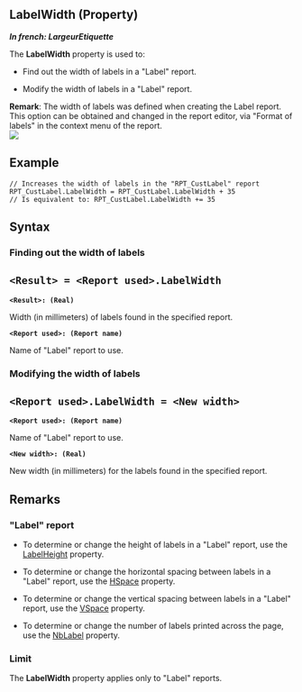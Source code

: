 


## LabelWidth (Property)

***In french: LargeurEtiquette***
	



<a name="XUse"></a>
<a name="Use"></a>
<a name="description"></a>
The **LabelWidth** property is used to:

- Find out the width of labels in a "Label" report.

- Modify the width of labels in a "Label" report.




**Remark**: The width of labels was defined when creating the Label report. This option can be obtained and changed in the report editor, via "Format of labels" in the context menu of the report.<br>![](https://doc.pcsoft.fr/en-US/images/image.awp?langid=3&name=Largeuretiquette.gif)



<a name="Example1"></a>
<a name="sample_code"></a>

## Example


```wl
// Increases the width of labels in the "RPT_CustLabel" report
RPT_CustLabel.LabelWidth = RPT_CustLabel.LabelWidth + 35
// Is equivalent to: RPT_CustLabel.LabelWidth += 35
```

<a name="XSYNTAX"></a>
<a name="SYNTAX1"></a>

## Syntax

### Finding out the width of labels

`<Result> = <Report used>.LabelWidth`
---

**`<Result>: (Real)`**

Width (in millimeters) of labels found in the specified report.

**`<Report used>: (Report name)`**

Name of "Label" report to use.  


<a name="SYNTAX2"></a>

### Modifying the width of labels

`<Report used>.LabelWidth = <New width>`
---

**`<Report used>: (Report name)`**

Name of "Label" report to use.

**`<New width>: (Real)`**

New width (in millimeters) for the labels found in the specified report.  



<a name="NOTE0"></a>
<a name="NOTE0_1"></a>

## Remarks


### "Label" report
<a name="label_report_ELTPARAGRAPHE000061"></a>

- To determine or change the height of labels in a "Label" report, use the [LabelHeight](../Proprietes/2511069.md) property.

- To determine or change the horizontal spacing between labels in a "Label" report, use the [HSpace](../Proprietes/2511067.md) property.

- To determine or change the vertical spacing between labels in a "Label" report, use the [VSpace](../Proprietes/2511065.md) property.

- To determine or change the number of labels printed across the page, use the [NbLabel](../Proprietes/2511050.md) property.



<a name="NOTE0_2"></a>


### Limit
<a name="limit_ELTPARAGRAPHE000083"></a>

The **LabelWidth** property applies only to "Label" reports.


